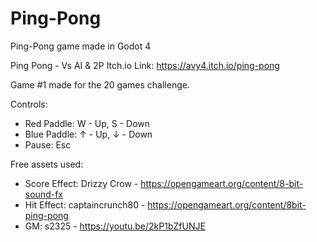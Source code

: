 # Ping-Pong
Ping-Pong game made in Godot 4

Ping Pong - Vs AI & 2P
Itch.io Link: https://avy4.itch.io/ping-pong

Game #1 made for the 20 games challenge.

Controls:
-  Red Paddle: W - Up, S - Down
-  Blue Paddle: ↑ - Up,  ↓ - Down
-  Pause: Esc

Free assets used:
-  Score Effect: Drizzy Crow - https://opengameart.org/content/8-bit-sound-fx
-  Hit Effect: captaincrunch80 - https://opengameart.org/content/8bit-ping-pong
-   GM: s2325 - https://youtu.be/2kP1bZfUNJE
